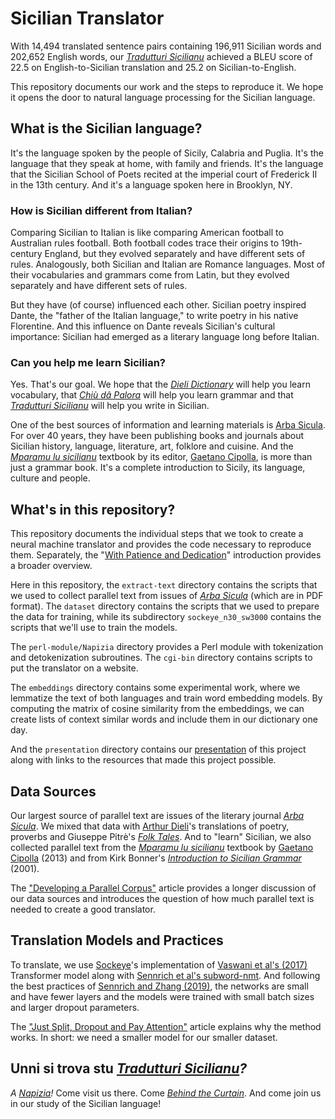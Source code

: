 # Sicilian Translator

With 14,494 translated sentence pairs containing 196,911 Sicilian words and 202,652 English words, our [_Tradutturi Sicilianu_](https://translate.napizia.com/) achieved a BLEU score of 22.5 on English-to-Sicilian translation and 25.2 on Sicilian-to-English.

This repository documents our work and the steps to reproduce it.  We hope it opens the door to natural language processing for the Sicilian language.


##  What is the Sicilian language?

It's the language spoken by the people of Sicily, Calabria and Puglia.  It's the language that they speak at home, with family and friends.  It's the language that the Sicilian School of Poets recited at the imperial court of Frederick II in the 13th century.  And it's a language spoken here in Brooklyn, NY.

###  How is Sicilian different from Italian?

Comparing Sicilian to Italian is like comparing American football to Australian rules football. Both football codes trace their origins to 19th-century England, but they evolved separately and have different sets of rules. Analogously, both Sicilian and Italian are Romance languages. Most of their vocabularies and grammars come from Latin, but they evolved separately and have different sets of rules.

But they have (of course) influenced each other.  Sicilian poetry inspired Dante, the "father of the Italian language," to write poetry in his native Florentine.  And this influence on Dante reveals Sicilian's cultural importance:  Sicilian had emerged as a literary language long before Italian.

###  Can you help me learn Sicilian?

Yes.  That's our goal.  We hope that the [_Dieli Dictionary_](https://www.napizia.com/cgi-bin/sicilian.pl) will help you learn vocabulary, that [_Chiù dâ Palora_](https://www.napizia.com/cgi-bin/cchiu-da-palora.pl) will help you learn grammar and that [_Tradutturi Sicilianu_](https://translate.napizia.com/) will help you write in Sicilian.

One of the best sources of information and learning materials is [Arba Sicula](http://www.arbasicula.org/).  For over 40 years, they have been publishing books and journals about Sicilian history, language, literature, art, folklore and cuisine. And the [_Mparamu lu sicilianu_](http://www.arbasicula.org/LegasOnlineStore.html#!/26-Learn-Sicilian-Mparamu-lu-sicilianu-by-Gaetano-Cipolla/p/82865121/category=0) textbook by its editor, [Gaetano Cipolla](https://en.wikipedia.org/wiki/Gaetano_Cipolla), is more than just a grammar book.  It's a complete introduction to Sicily, its language, culture and people.


##  What's in this repository?

This repository documents the individual steps that we took to create a neural machine translator and provides the code necessary to reproduce them.  Separately, the "[With Patience and Dedication](https://www.doviak.net/pages/ml-sicilian/index.shtml)" introduction provides a broader overview.

Here in this repository, the `extract-text` directory contains the scripts that we used to collect parallel text from issues of [_Arba Sicula_](http://www.arbasicula.org/) (which are in PDF format).  The `dataset` directory contains the scripts that we used to prepare the data for training, while its subdirectory `sockeye_n30_sw3000` contains the scripts that we'll use to train the models.

The `perl-module/Napizia` directory provides a Perl module with tokenization and detokenization subroutines.  The `cgi-bin` directory contains scripts to put the translator on a website.

The `embeddings` directory contains some experimental work, where we lemmatize the text of both languages and train word embedding models.  By computing the matrix of cosine similarity from the embeddings, we can create lists of context similar words and include them in our dictionary one day.

And the `presentation` directory contains our [presentation](presentation/Sicilian-Translator.pdf) of this project along with links to the resources that made this project possible.


##  Data Sources

Our largest source of parallel text are issues of the literary journal [_Arba Sicula_](http://www.arbasicula.org/).  We mixed that data with [Arthur Dieli](http://www.dieli.net/)'s translations of poetry, proverbs and Giuseppe Pitrè's [_Folk Tales_](https://scn.wikipedia.org/wiki/F%C3%A0uli,_nueddi_e_cunti_pupulari_siciliani).  And to "learn" Sicilian, we also collected parallel text from the [_Mparamu lu sicilianu_](http://www.arbasicula.org/LegasOnlineStore.html#!/26-Learn-Sicilian-Mparamu-lu-sicilianu-by-Gaetano-Cipolla/p/82865121/category=0) textbook by [Gaetano Cipolla](https://en.wikipedia.org/wiki/Gaetano_Cipolla) (2013) and from Kirk Bonner's [_Introduction to Sicilian Grammar_](http://www.arbasicula.org/LegasOnlineStore.html#!/28-An-Introduction-to-Sicilian-Grammar-by-J-K-Kirk-Bonner-Edited-by-Gaetano-Cipolla/p/82865123/category=0) (2001).

The ["Developing a Parallel Corpus"](https://www.doviak.net/pages/ml-sicilian/ml-scn_p03.shtml) article provides a longer discussion of our data sources and introduces the question of how much parallel text is needed to create a good translator.


##  Translation Models and Practices

To translate, we use [Sockeye](https://awslabs.github.io/sockeye/)'s implementation of [Vaswani et al's (2017)](https://arxiv.org/abs/1706.03762) Transformer model along with [Sennrich et al's subword-nmt](https://github.com/rsennrich/subword-nmt).  And following the best practices of [Sennrich and Zhang (2019)](https://arxiv.org/abs/1905.11901), the networks are small and have fewer layers and the models were trained with small batch sizes and larger dropout parameters.

The ["Just Split, Dropout and Pay Attention"](https://www.doviak.net/pages/ml-sicilian/ml-scn_p05.shtml) article explains why the method works.  In short:  we need a smaller model for our smaller dataset.


##  Unni si trova stu [_Tradutturi Sicilianu_](https://translate.napizia.com/)_?_

_A_ [_Napizia_](https://www.napizia.com/)_!_  Come visit us there.  Come [_Behind the Curtain_](https://translate.napizia.com/cgi-bin/darreri.pl).  And come join us in our study of the Sicilian language!
